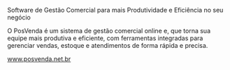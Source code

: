 Software de Gestão Comercial para mais Produtividade e Eficiência no seu negócio

O PosVenda é um sistema de gestão comercial online e, que torna sua equipe mais produtiva e eficiente, com ferramentas integradas para gerenciar vendas, estoque e atendimentos de forma rápida e precisa.

www.posvenda.net.br




